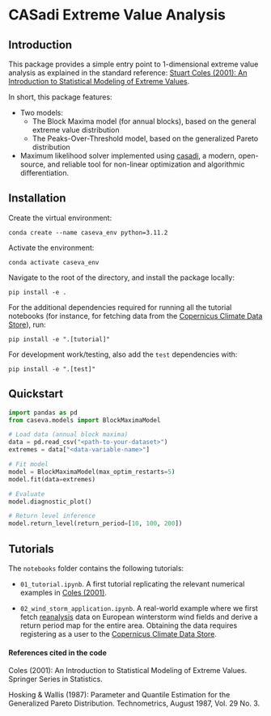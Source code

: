 
# CASadi Extreme Value Analysis

## Introduction

This package provides a simple entry point to 1-dimensional extreme value analysis as explained in the standard reference: [Stuart Coles (2001): An Introduction to Statistical Modeling of Extreme Values](https://link.springer.com/book/10.1007/978-1-4471-3675-0).

In short, this package features:
- Two models:
    - The Block Maxima model (for annual blocks), based on the general extreme value distribution
    - The Peaks-Over-Threshold model, based on the generalized Pareto distribution
- Maximum likelihood solver implemented using [casadi](https://web.casadi.org/), a modern, open-source, and reliable tool for non-linear optimization and algorithmic differentiation.


## Installation

Create the virtual environment:

```
conda create --name caseva_env python=3.11.2
```

Activate the environment:

```
conda activate caseva_env
```

Navigate to the root of the directory, and install the package locally:

```
pip install -e .
```

For the additional dependencies required for running all the tutorial notebooks (for instance, for fetching data from the [Copernicus Climate Data Store](https://cds.climate.copernicus.eu/)), run:

```
pip install -e ".[tutorial]"
```

For development work/testing, also add the `test` dependencies with:

```
pip install -e ".[test]"
```

## Quickstart

```python
import pandas as pd
from caseva.models import BlockMaximaModel

# Load data (annual block maxima)
data = pd.read_csv("<path-to-your-dataset>")
extremes = data["<data-variable-name>"]

# Fit model
model = BlockMaximaModel(max_optim_restarts=5)
model.fit(data=extremes)

# Evaluate
model.diagnostic_plot()

# Return level inference
model.return_level(return_period=[10, 100, 200])
```

## Tutorials

The `notebooks` folder contains the following tutorials:

- `01_tutorial.ipynb`. A first tutorial replicating the relevant numerical examples in [Coles (2001)](https://link.springer.com/book/10.1007/978-1-4471-3675-0).

- `02_wind_storm_application.ipynb`. A real-world example where we first fetch [reanalysis](https://www.ecmwf.int/en/about/media-centre/focus/2023/fact-sheet-reanalysis) data on European winterstorm wind fields and derive a return period map for the entire area. Obtaining the data requires registering as a user to the [Copernicus Climate Data Store](https://cds.climate.copernicus.eu/).


#### References cited in the code

Coles (2001): An Introduction to Statistical Modeling of Extreme Values. Springer Series in Statistics.

Hosking & Wallis (1987): Parameter and Quantile Estimation for the Generalized Pareto Distribution. Technometrics, August 1987, Vol. 29 No. 3.


